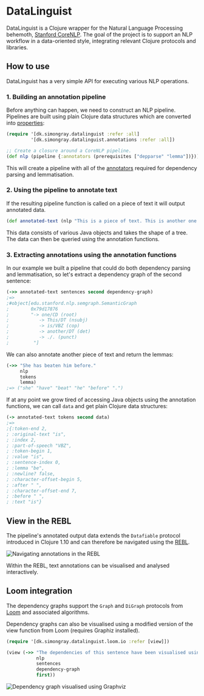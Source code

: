 # DataLinguist
DataLinguist is a Clojure wrapper for the Natural Language Processing behemoth, [Stanford CoreNLP](https://github.com/stanfordnlp/CoreNLP). The goal of the project is to support an NLP workflow in a data-oriented style, integrating relevant Clojure protocols and libraries.

## How to use
DataLinguist has a very simple API for executing various NLP operations.

### 1. Building an annotation pipeline
Before anything can happen, we need to construct an NLP pipeline. 
Pipelines are built using plain Clojure data structures which are converted into
[properties](https://github.com/stanfordnlp/CoreNLP/blob/master/src/edu/stanford/nlp/pipeline/StanfordCoreNLP.properties):

```Clojure
(require '[dk.simongray.datalinguist :refer :all]
         '[dk.simongray.datalinguist.annotations :refer :all])

;; Create a closure around a CoreNLP pipeline.
(def nlp (pipeline {:annotators (prerequisites ["depparse" "lemma"])}))
```

This will create a pipeline with all of the 
[annotators](https://stanfordnlp.github.io/CoreNLP/annotators.html) 
required for dependency parsing and lemmatisation.

### 2. Using the pipeline to annotate text
If the resulting pipeline function is called on a piece of text it will output 
annotated data.

```Clojure
(def annotated-text (nlp "This is a piece of text. This is another one."))
```

This data consists of various Java objects and takes the shape of a tree.
The data can then be queried using the annotation functions.

### 3. Extracting annotations using the annotation functions
In our example we built a pipeline that could do both dependency parsing and
lemmatisation, so let's extract a dependency graph of the second sentence:

```Clojure
(->> annotated-text sentences second dependency-graph)
;=>
;#object[edu.stanford.nlp.semgraph.SemanticGraph
;        0x79d17876
;        "-> one/CD (root)
;           -> This/DT (nsubj)
;           -> is/VBZ (cop)
;           -> another/DT (det)
;           -> ./. (punct)
;         "]
```

We can also annotate another piece of text and return the lemmas:

```Clojure
(->> "She has beaten him before."
     nlp
     tokens
     lemma)
;=> ("she" "have" "beat" "he" "before" ".")
```

If at any point we grow tired of accessing Java objects using the annotation
functions, we can call `data` and get plain Clojure data structures:

```Clojure
(-> annotated-text tokens second data)
;=>
;{:token-end 2,
; :original-text "is",
; :index 2,
; :part-of-speech "VBZ",
; :token-begin 1,
; :value "is",
; :sentence-index 0,
; :lemma "be",
; :newline? false,
; :character-offset-begin 5,
; :after " ",
; :character-offset-end 7,
; :before " ",
; :text "is"}
```

## View in the REBL
The pipeline's annotated output data extends the `Datafiable` protocol 
introduced in Clojure 1.10 and can therefore be navigated using the 
[REBL](https://github.com/cognitect-labs/REBL-distro).
 
![Navigating annotations in the REBL](https://raw.githubusercontent.com/simongray/corenlp-clj/master/doc/rebl_example.png)

Within the REBL, text annotations can be visualised and analysed interactively.

## Loom integration
The dependency graphs support the `Graph` and `DiGraph` protocols from 
[Loom](https://github.com/aysylu/loom) and associated algorithms.

Dependency graphs can also be visualised using a modified version of the view 
function from Loom (requires Graphiz installed).

```Clojure
(require '[dk.simongray.datalinguist.loom.io :refer [view]])

(view (->> "The dependencies of this sentence have been visualised using Graphviz."
           nlp
           sentences
           dependency-graph
           first))
```

![Dependency graph visualised using Graphviz](https://raw.githubusercontent.com/simongray/corenlp-clj/master/doc/graphviz_example.png)
